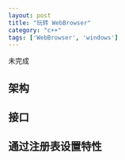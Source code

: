 ```yaml
---
layout: post
title: "玩转 WebBrowser"
category: "c++"
tags: ['WebBrowser', 'windows']
---
```


未完成

## 架构

## 接口

## 通过注册表设置特性
